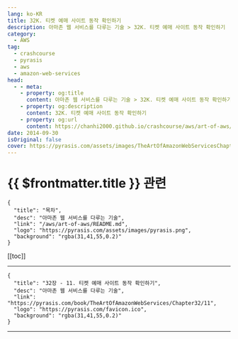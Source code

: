 ```yaml
---
lang: ko-KR
title: 32K. 티켓 예매 사이트 동작 확인하기
description: 아마존 웹 서비스를 다루는 기술 > 32K. 티켓 예매 사이트 동작 확인하기
category:
  - AWS
tag: 
  - crashcourse
  - pyrasis
  - aws 
  - amazon-web-services
head:
  - - meta:
    - property: og:title
      content: 아마존 웹 서비스를 다루는 기술 > 32K. 티켓 예매 사이트 동작 확인하기
    - property: og:description
      content: 32K. 티켓 예매 사이트 동작 확인하기
    - property: og:url
      content: https://chanhi2000.github.io/crashcourse/aws/art-of-aws/32K.html
date: 2014-09-30
isOriginal: false
cover: https://pyrasis.com/assets/images/TheArtOfAmazonWebServicesChapter32/20_.png
---
```


# {{ $frontmatter.title }} 관련

```component VPCard
{
  "title": "목차",
  "desc": "아마존 웹 서비스를 다루는 기술",
  "link": "/aws/art-of-aws/README.md",
  "logo": "https://pyrasis.com/assets/images/pyrasis.png",
  "background": "rgba(31,41,55,0.2)"
}
```

[[toc]]

---

```component VPCard
{
  "title": "32장 - 11. 티켓 예매 사이트 동작 확인하기",
  "desc": "아마존 웹 서비스를 다루는 기술",
  "link": "https://pyrasis.com/book/TheArtOfAmazonWebServices/Chapter32/11",
  "logo": "https://pyrasis.com/favicon.ico",
  "background": "rgba(31,41,55,0.2)"
}
```

<!-- TODO: 작성 -->

---

<TagLinks />